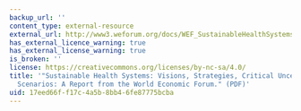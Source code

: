 ```yaml
---
backup_url: ''
content_type: external-resource
external_url: http://www3.weforum.org/docs/WEF_SustainableHealthSystems_Report_2013.pdf
has_external_licence_warning: true
has_external_license_warning: true
is_broken: ''
license: https://creativecommons.org/licenses/by-nc-sa/4.0/
title: '"Sustainable Health Systems: Visions, Strategies, Critical Uncertainties and
  Scenarios: A Report from the World Economic Forum." (PDF)'
uid: 17eed66f-f17c-4a5b-8bb4-6fe87775bcba
---
```

